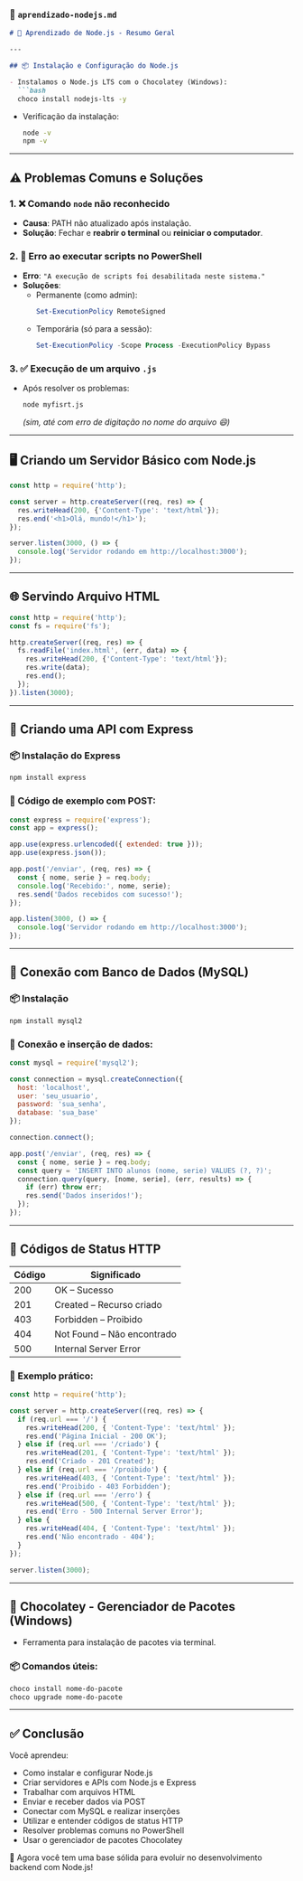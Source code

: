

### 📄 `aprendizado-nodejs.md`

```md
# 🧠 Aprendizado de Node.js - Resumo Geral

---

## 📦 Instalação e Configuração do Node.js

- Instalamos o Node.js LTS com o Chocolatey (Windows):
  ```bash
  choco install nodejs-lts -y
  ```

- Verificação da instalação:
  ```bash
  node -v
  npm -v
  ```

---

## ⚠️ Problemas Comuns e Soluções

### 1. ❌ Comando `node` não reconhecido
- **Causa**: PATH não atualizado após instalação.
- **Solução**: Fechar e **reabrir o terminal** ou **reiniciar o computador**.

### 2. 🛑 Erro ao executar scripts no PowerShell
- **Erro**: `"A execução de scripts foi desabilitada neste sistema."`
- **Soluções**:
  - Permanente (como admin):
    ```powershell
    Set-ExecutionPolicy RemoteSigned
    ```
  - Temporária (só para a sessão):
    ```powershell
    Set-ExecutionPolicy -Scope Process -ExecutionPolicy Bypass
    ```

### 3. ✅ Execução de um arquivo `.js`
- Após resolver os problemas:
  ```bash
  node myfisrt.js
  ```
  *(sim, até com erro de digitação no nome do arquivo 😄)*

---

## 🖥️ Criando um Servidor Básico com Node.js

```js
const http = require('http');

const server = http.createServer((req, res) => {
  res.writeHead(200, {'Content-Type': 'text/html'});
  res.end('<h1>Olá, mundo!</h1>');
});

server.listen(3000, () => {
  console.log('Servidor rodando em http://localhost:3000');
});
```

---

## 🌐 Servindo Arquivo HTML

```js
const http = require('http');
const fs = require('fs');

http.createServer((req, res) => {
  fs.readFile('index.html', (err, data) => {
    res.writeHead(200, {'Content-Type': 'text/html'});
    res.write(data);
    res.end();
  });
}).listen(3000);
```

---

## 🚀 Criando uma API com Express

### 📦 Instalação do Express
```bash
npm install express
```

### 🔁 Código de exemplo com POST:
```js
const express = require('express');
const app = express();

app.use(express.urlencoded({ extended: true }));
app.use(express.json());

app.post('/enviar', (req, res) => {
  const { nome, serie } = req.body;
  console.log('Recebido:', nome, serie);
  res.send('Dados recebidos com sucesso!');
});

app.listen(3000, () => {
  console.log('Servidor rodando em http://localhost:3000');
});
```

---

## 💾 Conexão com Banco de Dados (MySQL)

### 📦 Instalação
```bash
npm install mysql2
```

### 🔌 Conexão e inserção de dados:
```js
const mysql = require('mysql2');

const connection = mysql.createConnection({
  host: 'localhost',
  user: 'seu_usuario',
  password: 'sua_senha',
  database: 'sua_base'
});

connection.connect();

app.post('/enviar', (req, res) => {
  const { nome, serie } = req.body;
  const query = 'INSERT INTO alunos (nome, serie) VALUES (?, ?)';
  connection.query(query, [nome, serie], (err, results) => {
    if (err) throw err;
    res.send('Dados inseridos!');
  });
});
```

---

## 📑 Códigos de Status HTTP

| Código | Significado              |
|--------|---------------------------|
| 200    | OK – Sucesso              |
| 201    | Created – Recurso criado |
| 403    | Forbidden – Proibido     |
| 404    | Not Found – Não encontrado |
| 500    | Internal Server Error    |

### 🧪 Exemplo prático:
```js
const http = require('http');

const server = http.createServer((req, res) => {
  if (req.url === '/') {
    res.writeHead(200, { 'Content-Type': 'text/html' });
    res.end('Página Inicial - 200 OK');
  } else if (req.url === '/criado') {
    res.writeHead(201, { 'Content-Type': 'text/html' });
    res.end('Criado - 201 Created');
  } else if (req.url === '/proibido') {
    res.writeHead(403, { 'Content-Type': 'text/html' });
    res.end('Proibido - 403 Forbidden');
  } else if (req.url === '/erro') {
    res.writeHead(500, { 'Content-Type': 'text/html' });
    res.end('Erro - 500 Internal Server Error');
  } else {
    res.writeHead(404, { 'Content-Type': 'text/html' });
    res.end('Não encontrado - 404');
  }
});

server.listen(3000);
```

---

## 🍫 Chocolatey - Gerenciador de Pacotes (Windows)

- Ferramenta para instalação de pacotes via terminal.

### 📦 Comandos úteis:
```bash
choco install nome-do-pacote
choco upgrade nome-do-pacote
```

---

## ✅ Conclusão

Você aprendeu:

- Como instalar e configurar Node.js
- Criar servidores e APIs com Node.js e Express
- Trabalhar com arquivos HTML
- Enviar e receber dados via POST
- Conectar com MySQL e realizar inserções
- Utilizar e entender códigos de status HTTP
- Resolver problemas comuns no PowerShell
- Usar o gerenciador de pacotes Chocolatey

🚀 Agora você tem uma base sólida para evoluir no desenvolvimento backend com Node.js!
```

